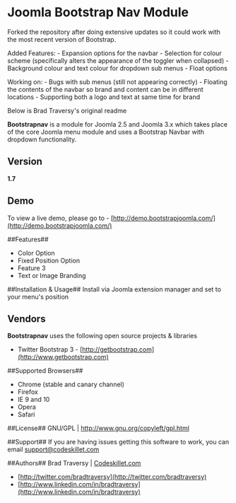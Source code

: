 # Joomla Bootstrap Nav Module #

Forked the repository after doing extensive updates so it could work with the most recent version of Bootstrap.

Added Features:
    - Expansion options for the navbar
    - Selection for colour scheme (specifically alters the appearance of the toggler when collapsed)
    - Background colour and text colour for dropdown sub menus
    - Float options

Working on:
    - Bugs with sub menus (still not appearing correctly)
    - Floating the contents of the navbar so brand and content can be in different locations
    - Supporting both a logo and text at same time for brand

Below is Brad Traversy's original readme


**Bootstrapnav** is a module for Joomla 2.5 and Joomla 3.x which takes place of the core Joomla menu module and uses a Bootstrap Navbar with dropdown functionality.


## Version ##
**1.7**

## Demo ##
To view a live demo, please go to - [http://demo.bootstrapjoomla.com/](http://demo.bootstrapjoomla.com/)

##Features##

* Color Option
* Fixed Position Option
* Feature 3
* Text or Image Branding

##Installation & Usage##
Install via Joomla extension manager and set to your menu's position

## Vendors ##
**Bootstrapnav** uses the following open source projects & libraries

* Twitter Bootstrap 3 - [http://getbootstrap.com](http://www.getbootstrap.com)

##Supported Browsers##
* Chrome (stable and canary channel)
* Firefox
* IE 9 and 10
* Opera
* Safari

##License##
GNU/GPL | http://www.gnu.org/copyleft/gpl.html

##Support##
If you are having issues getting this software to work, you can email support@codeskillet.com

##Authors##
Brad Traversy | [Codeskillet.com](http://www.codeskillet.com)

* [http://twitter.com/bradtraversy](http://twitter.com/bradtraversy)
* [http://www.linkedin.com/in/bradtraversy](http://www.linkedin.com/in/bradtraversy)